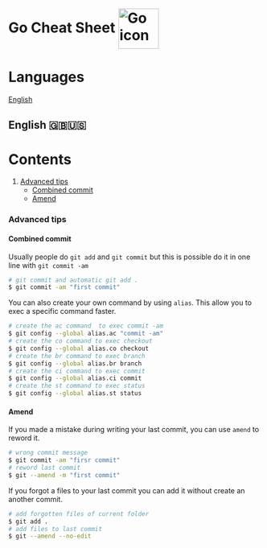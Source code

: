 # Go Cheat Sheet <img align="center" width="80" height="80" src="https://go.dev/blog/go-brand/Go-Logo/SVG/Go-Logo_Aqua.svg" alt="Go icon">

# Languages
[English](#english-)

## English 🇬🇧🇺🇸

# Contents
1. [Advanced tips](#advanced-tips)
    * [Combined commit](#combined-commit)
    * [Amend](#amend)

### Advanced tips

#### Combined commit

Usually people do `git add` and `git commit` but this is possible do it in one line with `git commit -am`

```bash
# git commit and automatic git add .
$ git commit -am "first commit"
```

You can also create your own command by using `alias`.
This allow you to exec a specific command faster. 
```zsh
# create the ac command  to exec commit -am 
$ git config --global alias.ac "commit -am"
# create the co command to exec checkout
$ git config --global alias.co checkout
# create the br command to exec branch
$ git config --global alias.br branch
# create the ci command to exec commit
$ git config --global alias.ci commit
# create the st command to exec status
$ git config --global alias.st status
```

#### Amend
If you made a mistake during writing your last commit, you can use `amend` to reword it.
```bash
# wrong commit message
$ git commit -am "firsr commit"
# reword last commit
$ git --amend -m "first commit"
```

If you forgot a files to your last commit you can add it without create an another commit.
```bash
# add forgotten files of current folder
$ git add .
# add files to last commit
$ git --amend --no-edit
```
